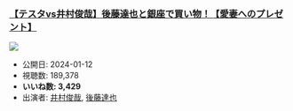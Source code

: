 ### [【テスタvs井村俊哉】後藤達也と銀座で買い物！【愛妻へのプレゼント】](https://www.youtube.com/watch?v=u52QZ4gjDvE)
[![](https://img.youtube.com/vi/u52QZ4gjDvE/sddefault.jpg)](https://www.youtube.com/watch?v=u52QZ4gjDvE)
-   公開日: 2024-01-12
-   視聴数: 189,378
-   **いいね数: 3,429**
-   出演者: [井村俊哉](/rehacq_fan/people/井村俊哉 "wikilink"), [後藤達也](/rehacq_fan/people/後藤達也 "wikilink")
